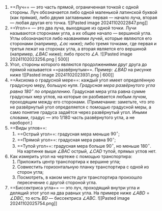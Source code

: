 1. ==Луч== — это часть прямой, ограниченная точкой с одной стороны. Луч обозначается либо одной маленькой латинской буквой (как прямая), либо двумя заглавными: первая — начало луча, вторая — любая другая его точка.
   ![[Pasted image 20241102022847.png]]
2. ==Угол== — это два луча, выходящие из одной точки. Лучи называются сторонами угла, а их общее начало — вершиной угла. Углы обозначаются либо названиями лучей, которые являются его сторонами (например, $\angle ac$ ниже); либо тремя точками, где первая и третья лежат на сторонах угла, а вторая является его вершиной (например, $\angle BAC$ ниже); либо просто $\angle A$.
   ![[Pasted image 20241102023256.png | 500]]
3. Угол, стороны которого являются продолжениями друг друга до прямой называется ==развёрнутым==. Пример: $\angle BAD$ на рисунке ниже
   ![[Pasted image 20241102023931.png | 600]]
4. ==Аксиома о градусной мере==: каждый угол имеет определённую градусную меру, большую нуля. *Градусная мера развёрнутого угла равна $180^{\circ}$ по определению.* Градусная мера угла равна сумме градусных мер углов, на которые он разбивается любым лучом, проходящим между его сторонами.
   (Примечание: заметьте, что это не развёрнутый угол определяется с помощью градусной меры, а само понятие градуса задаётся через развёрнутый угол. Иными словами, градус — это 1/180 часть развёрнутого угла, а не наоборот.)
5. ==Виды углов==:
	1. ==Острый угол==: градусная мера меньше $90^{\circ}$;
	2. ==Прямой угол==: градусная мера равна $90^{\circ}$;
	3. ==Тупой угол==: градусная мера больше $90^{\circ}$, но меньше $180^{\circ}$.
	На картинке выше $\angle BAC$ острый, $\angle CAD$ тупой, прямых углов нет.
6. Как измерить угол на чертеже с помощью транспортира:
	1. Приложить центр транспортира к вершине угла;
	2. Совместить горизонтальную планку транспортира с одной из сторон угла;
	3. Посмотреть, в каком месте дуги транспортира произошло пересечение с другой стороной угла.
7. ==Биссектриса угла== — это луч, проходящий внутри угла и делящий этот угол на два равных угла. На примере ниже $\angle ABD = \angle DBC$, то есть $BD$ — биссектриса $\angle ABC$.
   ![[Pasted image 20241102025754.png]]